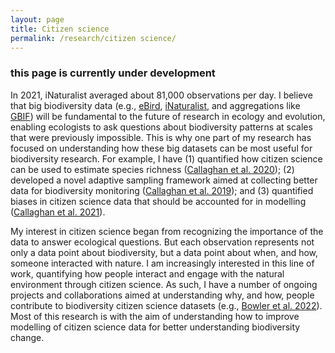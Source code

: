 ```yaml
---
layout: page
title: Citizen science
permalink: /research/citizen science/
---
```

### this page is currently under development

In 2021, iNaturalist averaged about 81,000 observations per day. I believe that big biodiversity data (e.g., [eBird](https://ebird.org/home), [iNaturalist](https://www.inaturalist.org/), and aggregations like [GBIF](https://www.gbif.org/)) will be fundamental to the future of research in ecology and evolution, enabling ecologists to ask questions about biodiversity patterns at scales that were previously impossible. This is why one part of my research has focused on understanding how these big datasets can be most useful for biodiversity research. For example, I have (1) quantified how citizen science can be used to estimate species richness ([Callaghan et al. 2020](https://www.coreytcallaghan.com/papers/Callaghan_et_al-2020-Citizen%20science%20data%20accurately%20predicts%20expert-derived%20species%20richness.pdf)); (2) developed a novel adaptive sampling framework aimed at collecting better data for biodiversity monitoring ([Callaghan et al. 2019](https://www.coreytcallaghan.com/papers/Callaghan_et_al-2019-Optimizing%20biodiversity%20sampling%20by%20citizen%20scientists.pdf)); and (3) quantified biases in citizen science data that should be accounted for in modelling ([Callaghan et al. 2021](https://www.coreytcallaghan.com/papers/Callaghan_et_al-2021-Large-bodied%20birds%20are%20over-represented%20in%20unstructured%20citizen%20science%20data.pdf)).

My interest in citizen science began from recognizing the importance of the data to answer ecological questions. But each observation represents not only a data point about biodiversity, but a data point about when, and how, someone interacted with nature. I am increasingly interested in this line of work, quantifying how people interact and engage with the natural environment through citizen science. As such, I have a number of ongoing projects and collaborations aimed at understanding why, and how, people contribute to biodiversity citizen science datasets (e.g., [Bowler et al. 2022](https://www.coreytcallaghan.com/papers/Bowler_et_al_2022-Decision-making%20of%20citizen%20scientists.pdf)). Most of this research is with the aim of understanding how to improve modelling of citizen science data for better understanding biodiversity change.